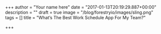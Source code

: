 +++
author = "Your name here"
date = "2017-01-13T20:19:29.887+00:00"
description = ""
draft = true
image = "/blog/forestryio/images/sling.png"
tags = []
title = "What’s The Best Work Schedule App For My Team?"

+++
